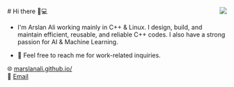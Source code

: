<img align='right' src="https://github-readme-stats.vercel.app/api?username=marslanali&show_icons=true">
# Hi there 👋💻

* I'm Arslan Ali working mainly in C++ & Linux. I design, build, and maintain efficient, reusable, and reliable C++ codes. I also have a strong passion for AI & Machine Learning. 

* 💬 Feel free to reach me for work-related inquiries.

🌐 [marslanali.github.io/](https://marslanali.github.io/)<br>
💼 [Email](marslanali800@gmail.com)<br>
<!--
**Marslanali/marslanali** is a ✨ _special_ ✨ repository because its `README.md` (this file) appears on your GitHub profile.

Here are some ideas to get you started:

- 🔭 I’m currently working on C++ ...
- 🌱 I’m currently learning ...
- 👯 I’m looking to collaborate on ...
- 🤔 I’m looking for help with ...

- 📫 How to reach me: ...
- 😄 Pronouns: ...
- ⚡ Fun fact: ...
-->

